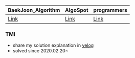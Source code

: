 |BaekJoon_Algorithm|AlgoSpot|programmers|
| ------------- | ------------- | ------------- |
|[Link](https://www.acmicpc.net/)|[Link](https://www.algospot.com/)|[Link](https://programmers.co.kr/)

### TMI
- share my solution explanation in [velog](https://velog.io/@hancihu/)
- solved since 2020.02.20~
